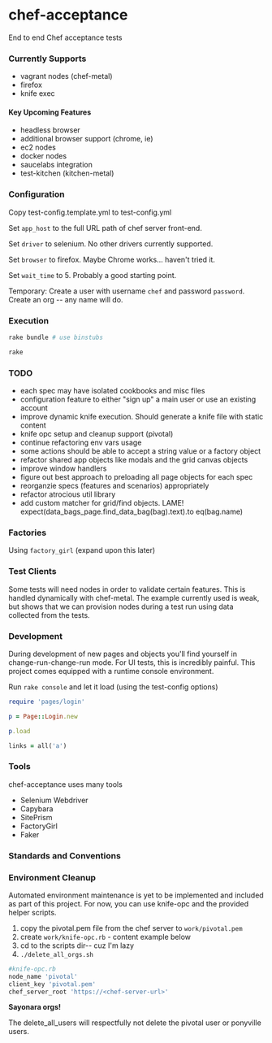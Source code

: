 chef-acceptance
===============

End to end Chef acceptance tests

### Currently Supports
 * vagrant nodes (chef-metal)
 * firefox
 * knife exec

#### Key Upcoming Features
 * headless browser
 * additional browser support (chrome, ie)
 * ec2 nodes
 * docker nodes
 * saucelabs integration
 * test-kitchen (kitchen-metal)

### Configuration
Copy test-config.template.yml to test-config.yml

Set `app_host` to the full URL path of chef server front-end.

Set `driver` to selenium.  No other drivers currently supported.

Set `browser` to firefox.  Maybe Chrome works... haven't tried it.

Set `wait_time` to 5.  Probably a good starting point.

Temporary: Create a user with username `chef` and password `password`.  Create an org -- any name will do.

### Execution
```bash
rake bundle # use binstubs

rake
```
### TODO
 * each spec may have isolated cookbooks and misc files
 * configuration feature to either "sign up" a main user or use an existing account
 * improve dynamic knife execution. Should generate a knife file with static content
 * knife opc setup and cleanup support (pivotal)
 * continue refactoring env vars usage
 * some actions should be able to accept a string value or a factory object
 * refactor shared app objects like modals and the grid canvas objects
 * improve window handlers
 * figure out best approach to preloading all page objects for each spec
 * reorganzie specs (features and scenarios) appropriately
 * refactor atrocious util library
 * add custom matcher for grid/find objects. LAME! expect(data_bags_page.find_data_bag(bag).text).to eq(bag.name)

### Factories
Using `factory_girl` (expand upon this later)

### Test Clients
Some tests will need nodes in order to validate certain features.  This is handled dynamically with chef-metal.  The example currently used is weak, but shows that we can provision nodes during a test run using data collected from the tests.

### Development
During development of new pages and objects you'll find yourself in change-run-change-run mode.  For UI tests, this is incredibly painful.  This project comes equipped with a runtime console environment.

Run `rake console` and let it load (using the test-config options)

```ruby
require 'pages/login'

p = Page::Login.new

p.load

links = all('a')
```

### Tools
chef-acceptance uses many tools
 * Selenium Webdriver
 * Capybara
 * SitePrism
 * FactoryGirl
 * Faker

### Standards and Conventions

### Environment Cleanup
Automated environment maintenance is yet to be implemented and included as part of this project.  For now, you can use knife-opc and the provided helper scripts.
 1. copy the pivotal.pem file from the chef server to `work/pivotal.pem`
 1. create `work/knife-opc.rb` - content example below
 1. cd to the scripts dir-- cuz I'm lazy
 1. `./delete_all_orgs.sh`

```ruby
#knife-opc.rb
node_name 'pivotal'
client_key 'pivotal.pem'
chef_server_root 'https://<chef-server-url>'
```

__Sayonara orgs!__

The delete_all_users will respectfully not delete the pivotal user or ponyville users.
